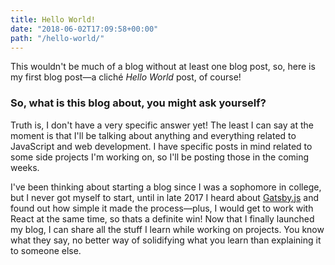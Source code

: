 ```yaml
---
title: Hello World!
date: "2018-06-02T17:09:58+00:00" 
path: "/hello-world/"
---
```


This wouldn't be much of a blog without at least one blog post, so, here is my first blog post—a cliché _Hello World_ post, of course!

### So, what is this blog about, you might ask yourself?

Truth is, I don't have a very specific answer yet! The least I can say at the moment is that I'll be talking about anything and everything related to JavaScript and web development. I have specific posts in mind related to some side projects I'm working on, so I'll be posting those in the coming weeks.

I've been thinking about starting a blog since I was a sophomore in college, but I never got myself to start, until in late 2017 I heard about [Gatsby.js](https://gatsby.org) and found out how simple it made the process—plus, I would get to work with React at the same time, so thats a definite win! Now that I finally launched my blog, I can share all the stuff I learn while working on projects. You know what they say, no better way of solidifying what you learn than explaining it to someone else.
